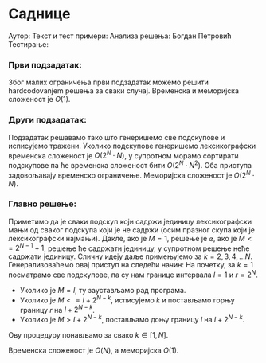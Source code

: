 ﻿
# Саднице
Аутор: 
Текст и тест примери: 
Анализа решења: Богдан Петровић
Тестирање: 

### Први подзадатак:

Због малих ограничења први подзадатак можемо решити hardcodovanjem решења за сваки случај. 
Временска и меморијска сложеност је $O(1)$.

### Други подзадатак:
Подзадатак решавамо тако што генеришемо све подскупове и исписујемо тражени. Уколико подскупове генеришемо лексикографски временска сложеност је $O(2^N \cdot N)$, у супротном морамо сортирати подскупове па ће временска сложеност бити $O(2^N \cdot N^2)$. Оба приступа задовољавају временско ограничење.
Меморијска сложеност је $O(2^N \cdot N)$.


### Главно решење:
Приметимо да је сваки подскуп који садржи јединицу лексикографски мањи од сваког подскупа који је не садржи (осим празног скупа који је лексикографски најмањи). 
Дакле,  ако је $M=1$, решење је $\varnothing$, ако је $M<=2^{N-1}+1$, решење ће садржати јединицу, у супротном решење неће садржати јединицу. Сличну идеју даље примењујемо за $k=2, 3, 4, ... N$. Генерализоваћемо овај приступ на следећи начин:
На почетку, за $k=1$  посматрамо све подскупове, па су нам границе интервала $l=1$ и $r=2^N$.
 - Уколико је $M=l$, ту заустављамо рад програма.
 - Уколико је $M<=l+2^{N-k}$, исписујемо $k$ и постављамо горњу границу $r$ на $l+2^{N-k}$.
 - Уколико је $M>l+2^{N-k}$, постављамо доњу границу $l$ на $l+2^{N-k}$.
 
Ову процедуру понављамо за свако $k\in[1,N]$. 

Временска сложеност је $O(N)$, а меморијска $O(1)$.


